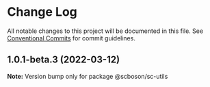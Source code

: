 # Change Log

All notable changes to this project will be documented in this file.
See [Conventional Commits](https://conventionalcommits.org) for commit guidelines.

## 1.0.1-beta.3 (2022-03-12)

**Note:** Version bump only for package @scboson/sc-utils
